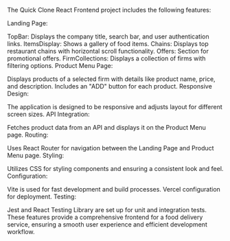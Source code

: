 The Quick Clone React Frontend project includes the following features:

Landing Page:

TopBar: Displays the company title, search bar, and user authentication links.
ItemsDisplay: Shows a gallery of food items.
Chains: Displays top restaurant chains with horizontal scroll functionality.
Offers: Section for promotional offers.
FirmCollections: Displays a collection of firms with filtering options.
Product Menu Page:

Displays products of a selected firm with details like product name, price, and description.
Includes an "ADD" button for each product.
Responsive Design:

The application is designed to be responsive and adjusts layout for different screen sizes.
API Integration:

Fetches product data from an API and displays it on the Product Menu page.
Routing:

Uses React Router for navigation between the Landing Page and Product Menu page.
Styling:

Utilizes CSS for styling components and ensuring a consistent look and feel.
Configuration:

Vite is used for fast development and build processes.
Vercel configuration for deployment.
Testing:

Jest and React Testing Library are set up for unit and integration tests.
These features provide a comprehensive frontend for a food delivery service, ensuring a smooth user experience and efficient development workflow.
